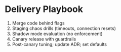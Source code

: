 # Delivery Playbook

1. Merge code behind flags
2. Staging chaos drills (timeouts, connection resets)
3. Shadow mode evaluation (no enforcement)
4. Canary release with guardrails
5. Post-canary tuning; update ADR; set defaults

